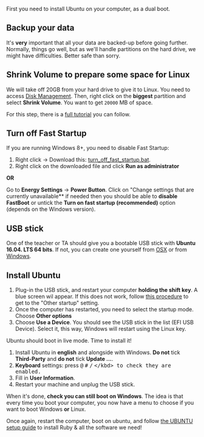 First you need to install Ubuntu on your computer, as a dual boot.

## Backup your data

It's **very** important that all your data are backed-up before going further. Normally, things go well, but as we'll handle partitions on the hard drive, we might have difficulties. Better safe than sorry.

## Shrink Volume to prepare some space for Linux

We will take off 20GB from your hard drive to give it to Linux. You need to access [Disk Management](http://pcsupport.about.com/od/windows-8/a/disk-management-windows-8.htm). Then, right click on the **biggest** partition and select **Shrink Volume**. You want to get `20000` MB of space.

For this step, there is a [full tutorial](http://www.everydaylinuxuser.com/2015/11/how-to-shrink-windows-10-to-make-space.html) you can follow.

## Turn off Fast Startup

If you are running Windows 8+, you need to disable Fast Startup:

1. Right click -> Download this: [turn_off_fast_startup.bat](https://raw.githubusercontent.com/lewagon/setup/master/utils/turn_off_fast_startup.bat).
1. Right click on the downloaded file and click **Run as administrator**

**OR**

Go to **Energy Settings** -> **Power Button**. Click on "Change settings that are currently unavailable** if needed then you should be able to **disable FastBoot** or untick the **Turn on fast startup (recommended)** option (depends on the Windows version).

## USB stick

One of the teacher or TA should give you a bootable USB stick with **Ubuntu 16.04. LTS 64 bits**. If not, you can create one yourself from [OSX](http://web.archive.org/web/20151222000109/http://www.ubuntu.com/download/desktop/create-a-usb-stick-on-mac-osx) or from [Windows](http://www.ubuntu.com/download/desktop/create-a-usb-stick-on-windows).

## Install Ubuntu

1. Plug-in the USB stick, and restart your computer **holding the shift key**. A blue screen wil appear. If this does not work, follow [this procedure](https://support.microsoft.com/en-us/instantanswers/f40a95aa-1e34-4907-98ba-a308fd10a786/get-to-safe-mode-and-other-startup-settings-in-windows-10) to get to the "Other startup" setting.
1. Once the computer has restarted, you need to select the startup mode. Choose **Other options**
1. Choose **Use a Device**. You should see the USB stick in the list (EFI USB Device). Select it, this way, Windows will restart using the Linux key.

Ubuntu should boot in live mode. Time to install it!

1. Install Ubuntu in **english** and alongside with Windows. **Do not** tick **Third-Party** and **do not** tick **Update ...**.
1. **Keyboard** settings: press <kbd>@</kbd> <kbd>#</kbd> <kbd>/</kbd> <kbd>\</kbd> to check they are enabled.
1. Fill in **User Information**.
1. Restart your machine and unplug the USB stick.

When it's done, **check you can still boot on Windows**. The idea is that every time you boot your computer, you now have a menu to choose if you want to boot Windows **or** Linux.

Once again, restart the computer, boot on ubuntu, and follow [the UBUNTU setup guide](UBUNTU.md) to install Ruby & all the software we need!
